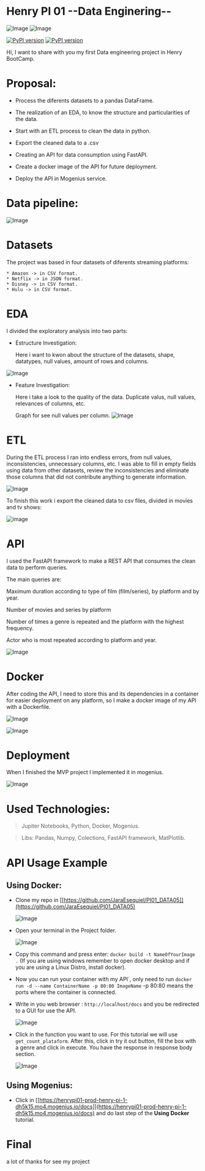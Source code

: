 # Henry PI 01 --Data Enginering--

![Image](https://github.com/JaraEsequiel/PI01_DATA05/blob/main/src/created-with-python.svg)     ![Image](https://github.com/JaraEsequiel/PI01_DATA05/blob/main/src/created-with-docker.svg)

[![PyPI version](https://badge.fury.io/py/pandas.svg)](https://badge.fury.io/py/pandas)
[![PyPI version](https://badge.fury.io/py/fastapi.svg)](https://badge.fury.io/py/fastapi)

Hi, I want to share with you my first Data engineering project in Henry BootCamp.

# Proposal:

  * Process the diferents datasets to a pandas DataFrame.

  * The realization of an EDA, to know the structure and particularities of the data.

  * Start with an ETL process to clean the data in python.

  * Export the cleaned data to a .csv

  * Creating an API for data consumption using FastAPI.

  * Create a docker image of the API for future deployment.

  * Deploy the API in Mogenius service.

# Data pipeline:
![Image](https://github.com/JaraEsequiel/PI01_DATA05/blob/main/src/pipeline.png)

# Datasets

  The project was based in four datasets of diferents streaming platforms:

    * Amazon -> in CSV format.
    * Netflix -> in JSON format.
    * Disney -> in CSV format.
    * Hulu -> in CSV format.

# EDA

I divided the exploratory analysis into two parts:
* Estructure Investigation:
  
    Here i want to kwon about the structure of the datasets, shape, datatypes, null values, amount of rows and columns.

![Image](https://github.com/JaraEsequiel/PI01_DATA05/blob/main/src/Estructure_investigation.png)

* Feature Investigation:

  Here i take a look to the quality of the data. Duplicate valus, null values, relevances of columns, etc.

  Graph for see null values per column.
  ![Image](https://github.com/JaraEsequiel/PI01_DATA05/blob/main/src/feature_investigation.png)

# ETL

  During the ETL process I ran into endless errors, from null values, inconsistencies, unnecessary columns, etc. I was able to fill in empty fields using data from other datasets, review the inconsistencies and eliminate those columns that did not contribute anything to generate information.

  ![Image](https://github.com/JaraEsequiel/PI01_DATA05/blob/main/src/ETL.png)

  To finish this work i export the cleaned data to csv files, divided in movies and tv shows:

  ![image](https://github.com/JaraEsequiel/PI01_DATA05/blob/main/src/cleaned_data.png)

# API

I used the FastAPI framework to make a REST API that consumes the clean data to perform queries.

The main queries are:

Maximum duration according to type of film (film/series), by platform and by year.

Number of movies and series by platform

Number of times a genre is repeated and the platform with the highest frequency.

Actor who is most repeated according to platform and year.

![Image](https://github.com/JaraEsequiel/PI01_DATA05/blob/main/src/API.png)

# Docker

After coding the API, I need to store this and its dependencies in a container for easier deployment on any platform, so I make a docker image of my API with a Dockerfile.

![Image](https://github.com/JaraEsequiel/PI01_DATA05/blob/main/src/dockerfile.png)


![Image](https://github.com/JaraEsequiel/PI01_DATA05/blob/main/src/container.png)

# Deployment

When I finished the MVP project I implemented it in mogenius.

![Image](https://github.com/JaraEsequiel/PI01_DATA05/blob/main/src/mogenius.png)

# Used Technologies:

>Jupiter Notebooks, Python, Docker, Mogenius.

>Libs: Pandas, Numpy, Colections, FastAPI framework, MatPlotlib.

# API Usage Example

## Using Docker:

* Clone my repo in [[https://github.com/JaraEsequiel/PI01_DATA05]](https://github.com/JaraEsequiel/PI01_DATA05)

  ![Image](https://github.com/JaraEsequiel/PI01_DATA05/blob/main/src/clone_repo.png)

* Open your terminal in  the Project folder.

  ![Image](https://github.com/JaraEsequiel/PI01_DATA05/blob/main/src/terminal.png)

* Copy this command and press enter: ```docker build -t NameOfYourImage .``` (If you are using windows remember to open docker desktop and if you are using a Linux Distro, install docker).

* Now you can run your container with my API`, only need to run  ```docker run -d --name ContainerName -p 80:80 ImageName``` -p 80:80 means the ports where the container is connected.

* Write in you web browser : ```http://localhost/docs``` and you be redirected to a GUI for use the API.

  ![Image](https://github.com/JaraEsequiel/PI01_DATA05/blob/main/src/localhostapi.png)

* Click in the function you want to use. For this tutorial we will use `get_count_plataform`. After this, click in try it out button, fill the box with a genre and click in execute. You have the response in response body section.

  ![Image](https://github.com/JaraEsequiel/PI01_DATA05/blob/main/src/response%20api.png)

## Using Mogenius:

* Click in [[https://henrypi01-prod-henry-pi-1-dh5k15.mo4.mogenius.io/docs]](https://henrypi01-prod-henry-pi-1-dh5k15.mo4.mogenius.io/docs) and do last step of the **Using Docker** tutorial.

# Final

a lot of thanks for see my project
